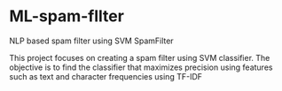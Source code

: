 # ML-spam-fllter
NLP based spam filter using SVM
SpamFilter

This project focuses on creating a spam filter using SVM classifier.
The objective is to find the classifier that maximizes precision using features such as text and character frequencies using TF-IDF
